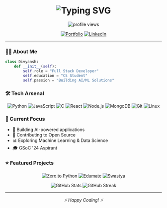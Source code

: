 <h1 align="center">
    <img src="https://readme-typing-svg.herokuapp.com?font=Fira+Code&weight=600&size=28&pause=1000&color=6E57F7&center=true&vCenter=true&random=false&width=435&lines=Hi+%F0%9F%91%8B+I'm+Divyansh+Tiwari;Full+Stack+Developer;ML%2FAI+Enthusiast" alt="Typing SVG" />
</h1>

<p align="center">
    <img src="https://komarev.com/ghpvc/?username=YourGitHubUsername&label=Profile%20views&color=0e75b6&style=flat" alt="profile views" />
</p>

<div align="center">
    
[![Portfolio](https://img.shields.io/badge/Portfolio-FF5722?style=for-the-badge&logo=todoist&logoColor=white)](https://divyansh-six.vercel.app/)
[![LinkedIn](https://img.shields.io/badge/LinkedIn-0077B5?style=for-the-badge&logo=linkedin&logoColor=white)](Your-LinkedIn-URL)
    
</div>

---

### 👨‍💻 About Me
```python
class Divyansh:
    def __init__(self):
        self.role = "Full Stack Developer"
        self.education = "CS Student"
        self.passion = "Building AI/ML Solutions"
```

### 🛠️ Tech Arsenal  
<div align="center">

![Python](https://img.shields.io/badge/Python-14354C?style=for-the-badge&logo=python&logoColor=white)
![JavaScript](https://img.shields.io/badge/JavaScript-F7DF1E?style=for-the-badge&logo=javascript&logoColor=black)
![C](https://img.shields.io/badge/C-00599C?style=for-the-badge&logo=c&logoColor=white)
![React](https://img.shields.io/badge/React-20232A?style=for-the-badge&logo=react&logoColor=61DAFB)
![Node.js](https://img.shields.io/badge/Node.js-43853D?style=for-the-badge&logo=node.js&logoColor=white)
![MongoDB](https://img.shields.io/badge/MongoDB-4EA94B?style=for-the-badge&logo=mongodb&logoColor=white)
![Git](https://img.shields.io/badge/GIT-E44C30?style=for-the-badge&logo=git&logoColor=white)
![Linux](https://img.shields.io/badge/Linux-FCC624?style=for-the-badge&logo=linux&logoColor=black)

</div>

### 🎯 Current Focus
- 🤖 Building AI-powered applications
- 🌟 Contributing to Open Source
- 📊 Exploring Machine Learning & Data Science
- 🎓 GSoC '24 Aspirant

### ⭐ Featured Projects
<div align="center">

[![Zero to Python](https://github-readme-stats.vercel.app/api/pin/?username=YourGitHubUsername&repo=zero-to-python&theme=radical)](GitHub-Repo-Link)
[![Edumate](https://github-readme-stats.vercel.app/api/pin/?username=YourGitHubUsername&repo=edumate&theme=radical)](GitHub-Repo-Link)
[![Swastya](https://github-readme-stats.vercel.app/api/pin/?username=YourGitHubUsername&repo=swastya&theme=radical)](GitHub-Repo-Link)

</div>

<div align="center">
    <img src="https://github-readme-stats.vercel.app/api?username=YourGitHubUsername&show_icons=true&theme=radical" alt="GitHub Stats" />
    <img src="https://github-readme-streak-stats.herokuapp.com/?user=YourGitHubUsername&theme=radical" alt="GitHub Streak" />
</div>

---

<div align="center">
    <i>⚡ Happy Coding! ⚡</i>
</div>
